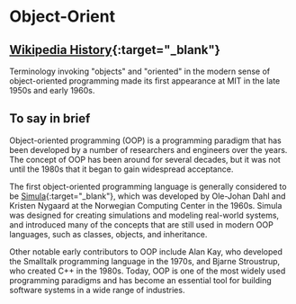 # Object-Orient

## [Wikipedia History](https://en.wikipedia.org/wiki/Object-oriented_programming){:target="_blank"}
Terminology invoking "objects" and "oriented" in the modern sense of object-oriented programming made its first appearance at MIT in the late 1950s and early 1960s. 


## To say in brief
Object-oriented programming (OOP) is a programming paradigm that has been developed by a number of researchers and engineers over the years. The concept of OOP has been around for several decades, but it was not until the 1980s that it began to gain widespread acceptance.

The first object-oriented programming language is generally considered to be [Simula](https://en.wikipedia.org/wiki/Simula){:target="_blank"}, which was developed by Ole-Johan Dahl and Kristen Nygaard at the Norwegian Computing Center in the 1960s. Simula was designed for creating simulations and modeling real-world systems, and introduced many of the concepts that are still used in modern OOP languages, such as classes, objects, and inheritance.

Other notable early contributors to OOP include Alan Kay, who developed the Smalltalk programming language in the 1970s, and Bjarne Stroustrup, who created C++ in the 1980s. Today, OOP is one of the most widely used programming paradigms and has become an essential tool for building software systems in a wide range of industries.
